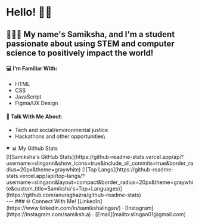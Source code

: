 # Hello! 👋🏽
## 👩🏽‍💻 My name's Samiksha, and I'm a student passionate about using STEM and computer science to positively impact the world!

#### 💻 I'm Familiar With:
- HTML
- CSS
- JavaScript
- Figma/UX Design

#### 💬 Talk With Me About:
- Tech and social/environmental justice
- Hackathons and other opportunities\

<details open>
<summary>📊 My Github Stats</summary>
[![Samiksha's GitHub Stats](https://github-readme-stats.vercel.app/api?username=slingann&show_icons=true&include_all_commits=true&border_radius=20px&theme=graywhite) [![Top Langs](https://github-readme-stats.vercel.app/api/top-langs/?username=slingann&layout=compact&border_radius=20px&theme=graywhite&custom_title=Samiksha's+Top+Languages)](https://github.com/anuraghazra/github-readme-stats)
</details>
---
### 🌐 Connect With Me!
[LinkedIn](https://www.linkedin.com/in/samikshalingan/) ∙ [Instagram](https://instagram.com/samiksh.a) ∙ [Email](mailto:slingan01@gmail.com)
